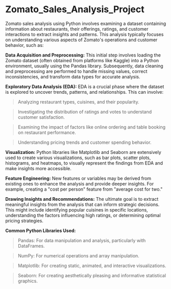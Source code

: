 # Zomato_Sales_Analysis_Project
Zomato sales analysis using Python involves examining a dataset containing information about restaurants, their offerings, ratings, and customer interactions to extract insights and patterns. This analysis typically focuses on understanding various aspects of Zomato's operations and customer behavior, such as:

**Data Acquisition and Preprocessing:**
This initial step involves loading the Zomato dataset (often obtained from platforms like Kaggle) into a Python environment, usually using the Pandas library. Subsequently, data cleaning and preprocessing are performed to handle missing values, correct inconsistencies, and transform data types for accurate analysis.

**Exploratory Data Analysis (EDA):**
EDA is a crucial phase where the dataset is explored to uncover trends, patterns, and relationships. This can involve:

> Analyzing restaurant types, cuisines, and their popularity.

> Investigating the distribution of ratings and votes to understand customer satisfaction.

> Examining the impact of factors like online ordering and table booking on restaurant performance.

> Understanding pricing trends and customer spending behavior.

**Visualization:**
Python libraries like Matplotlib and Seaborn are extensively used to create various visualizations, such as bar plots, scatter plots, histograms, and heatmaps, to visually represent the findings from EDA and make insights more accessible.

**Feature Engineering:**
New features or variables may be derived from existing ones to enhance the analysis and provide deeper insights. For example, creating a "cost per person" feature from "average cost for two."

**Drawing Insights and Recommendations:**
The ultimate goal is to extract meaningful insights from the analysis that can inform strategic decisions. This might include identifying popular cuisines in specific locations, understanding the factors influencing high ratings, or determining optimal pricing strategies.

**Common Python Libraries Used:**
> Pandas: For data manipulation and analysis, particularly with DataFrames.

> NumPy: For numerical operations and array manipulation.

> Matplotlib: For creating static, animated, and interactive visualizations.

> Seaborn: For creating aesthetically pleasing and informative statistical graphics.
